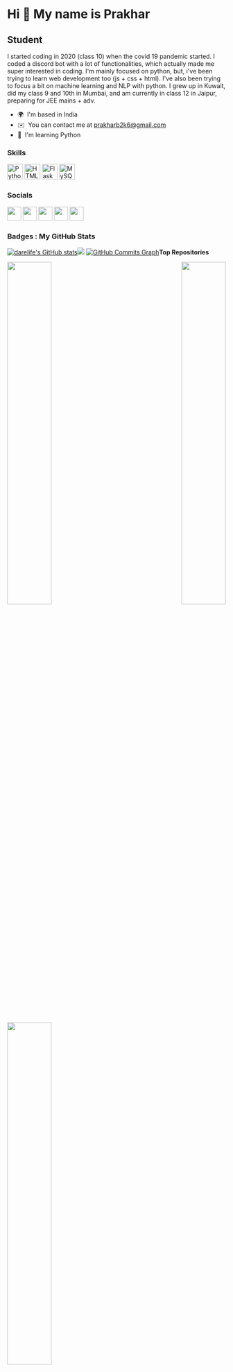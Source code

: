 Hi 👋 My name is Prakhar
========================

Student
-------

I started coding in 2020 (class 10) when the covid 19 pandemic started. I coded a discord bot with a lot of functionalities, which actually made me super interested in coding. I'm mainly focused on python, but, i've been trying to learn web development too (js + css + html). I've also been trying to focus a bit on machine learning and NLP with python. I grew up in Kuwait, did my class 9 and 10th in Mumbai, and am currently in class 12 in Jaipur, preparing for JEE mains + adv.

*   🌍  I'm based in India
*   ✉️  You can contact me at [prakharb2k6@gmail.com](mailto:prakharb2k6@gmail.com)
*   🧠  I'm learning Python
### Skills
<p align="left">
<a href="https://www.python.org/" target="_blank" rel="noreferrer"><img src="https://raw.githubusercontent.com/danielcranney/readme-generator/main/public/icons/skills/python-colored.svg" width="36" height="36" alt="Python" /></a>
<a href="https://developer.mozilla.org/en-US/docs/Glossary/HTML5" target="_blank" rel="noreferrer"><img src="https://raw.githubusercontent.com/danielcranney/readme-generator/main/public/icons/skills/html5-colored.svg" width="36" height="36" alt="HTML5" /></a>
<a href="https://flask.palletsprojects.com/en/2.0.x/" target="_blank" rel="noreferrer"><img src="https://raw.githubusercontent.com/danielcranney/readme-generator/main/public/icons/skills/flask-colored.svg" width="36" height="36" alt="Flask" /></a>
<a href="https://www.mysql.com/" target="_blank" rel="noreferrer"><img src="https://raw.githubusercontent.com/danielcranney/readme-generator/main/public/icons/skills/mysql-colored.svg" width="36" height="36" alt="MySQL" /></a>
</p>
                    
 ### Socials
<p align="left">
<a href="https://discord.com/users/Darelife#3423" target="_blank" rel="noreferrer"><img src="https://raw.githubusercontent.com/danielcranney/readme-generator/main/public/icons/socials/discord.svg" width="32" height="32" /></a>
<a href="https://www.github.com/darelife" target="_blank" rel="noreferrer"><img src="https://raw.githubusercontent.com/danielcranney/readme-generator/main/public/icons/socials/github.svg" width="32" height="32" /></a>
<a href="http://www.instagram.com/itzprakhar" target="_blank" rel="noreferrer"><img src="https://raw.githubusercontent.com/danielcranney/readme-generator/main/public/icons/socials/instagram.svg" width="32" height="32" /></a>
<a href="https://www.twitter.com/ItzP13" target="_blank" rel="noreferrer"><img src="https://raw.githubusercontent.com/danielcranney/readme-generator/main/public/icons/socials/twitter.svg" width="32" height="32" /></a>
<a href="https://itzp.carrd.co/" target="_blank" rel="noreferrer"><img src="https://onepagelove.com/wp-content/uploads/2016/07/carrd-logo.jpg" width="32" height="32" /></a>
</p>

 ### Badges : My GitHub Stats
<a href="http://www.github.com/darelife"><img src="https://github-readme-stats.vercel.app/api?username=darelife&show_icons=true&hide=&count_private=true&title_color=0891b2&text_color=ffffff&icon_color=0891b2&bg_color=1c1917&hide_border=true&show_icons=true" alt="darelife's GitHub stats" /></a><a href="http://www.github.com/darelife"><img src="https://github-readme-streak-stats.herokuapp.com/?user=darelife&stroke=ffffff&background=1c1917&ring=0891b2&fire=0891b2&currStreakNum=ffffff&currStreakLabel=0891b2&sideNums=ffffff&sideLabels=ffffff&dates=ffffff&hide_border=true" /></a>
<a href="http://www.github.com/darelife"><img src="https://activity-graph.herokuapp.com/graph?username=darelife&bg_color=1c1917&color=ffffff&line=0891b2&point=ffffff&area_color=1c1917&area=true&hide_border=true&custom_title=GitHub%20Commits%20Graph" alt="GitHub Commits Graph" /></a><b>Top Repositories</b><div width="100%" align="center"><a href="https://github.com/darelife/DistractionFreeYoutube" align="left"><img align="left" width="45%" src="https://github-readme-stats.vercel.app/api/pin/?username=darelife&repo=DistractionFreeYoutube&title_color=0891b2&text_color=ffffff&icon_color=0891b2&bg_color=1c1917&hide_border=true&locale=en" /></a><a href="https://github.com/darelife/Python-Models" align="right"><img align="right" width="45%" src="https://github-readme-stats.vercel.app/api/pin/?username=darelife&repo=Python-Models&title_color=0891b2&text_color=ffffff&icon_color=0891b2&bg_color=1c1917&hide_border=true&locale=en" /></a><br><a href="https://github.com/Darelife/Synanit" align="left"><img align="left" width="45%" src="https://github-readme-stats.vercel.app/api/pin/?username=darelife&repo=Synanit&title_color=0891b2&text_color=ffffff&icon_color=0891b2&bg_color=1c1917&hide_border=true&locale=en" /></a></div><br /><br /><br /><br /><br /><br /><br />
